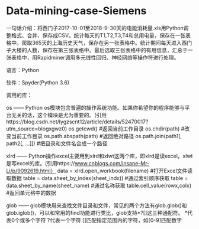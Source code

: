 # Data-mining-case-Siemens
一句话介绍：将西门子2017-10-01至2018-9-30天的电能消耗量.xls用Python调整格式、合并、保存成CSV。统计每天的T1,T2,T3,T4和总用电量，保存在一张表格中。爬取365天的上海历史天气，保存在另一张表格中。统计期间每天进入西门子大楼的人数，保存在第三张表格中。最后选取三张表格中的有用信息，汇总于一张表格中，用Rapidminer调用多元线性回归、神经网络等操作符进行处理。

语言：Python

软件：Spyder(Python 3.6)

调用的库：

os —— Python os模块包含普遍的操作系统功能。如果你希望你的程序能够与平台无关的话，这个模块是尤为重要的。(引用https://blog.csdn.net/lygzscnt12/article/details/52470017?utm_source=blogxgwz0) 
os.getcwd()   #返回当前工作目录 
os.chdir(path)   #改变当前工作目录 
os.path.abspath(path)   #返回绝对路径
os.path.join(path1[, path2[, ...]])   #把目录和文件名合成一个路径

xlrd —— Python操作excel主要用到xlrd和xlwt这两个库，即xlrd是读excel，xlwt是写excel的库。(引用https://www.cnblogs.com/insane-Mr-Li/p/9092619.html）
data = xlrd.open_workbook(filename)   #打开Excel文件读取数据
table = data.sheet_by_index(sheet_indx))   #通过索引顺序获取
table = data.sheet_by_name(sheet_name)   #通过名称获取
table.cell_value(rowx,colx)   #返回单元格中的数据

glob —— glob模块用来查找文件目录和文件，常见的两个方法有glob.glob()和glob.iglob()，可以和常用的find功能进行类比，glob支持*?[]这三种通配符。
*代表0个或多个字符
?代表一个字符
[]匹配指定范围内的字符，如[0-9]匹配数字
